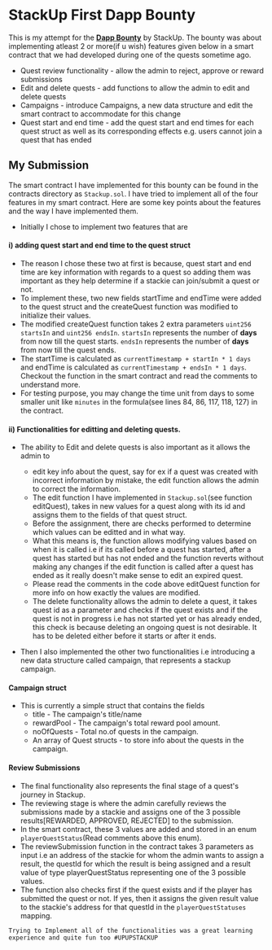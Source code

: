 # StackUp First Dapp Bounty

This is my attempt for the <a href = "https://app.stackup.dev/bounty/build-your-first-dapp"><b>Dapp Bounty</b></a> by StackUp.
The bounty was about implementing atleast 2 or more(if u wish) features given below in a smart contract that we had developed during one of the quests sometime ago.
   - Quest review functionality - allow the admin to reject, approve or reward submissions
   - Edit and delete quests - add functions to allow the admin to edit and delete quests
   - Campaigns - introduce Campaigns, a new data structure and edit the smart contract to accommodate for this change
   - Quest start and end time - add the quest start and end times for each quest struct as well as its corresponding effects e.g. users cannot join a quest that has ended

## My Submission
   
   The smart contract I have implemented for this bounty can be found in the contracts directory as `Stackup.sol`.
   I have tried to implement all of the four features in my smart contract. Here are some key points about the features and the way I have implemented them.
   
   - Initially I chose to implement two features that are 
   #### i) adding quest start and end time to the quest struct
   - The reason I chose these two at first is because, quest start and end time are key information with regards to a quest so adding them was important as they help determine if a stackie can join/submit a quest or not.
   - To implement these, two new fields startTime and endTime were added to the quest struct and the createQuest function was modified to initialize their values.
   - The modified createQuest function takes 2 extra parameters `uint256 startsIn` and `uint256 endsIn`. `startsIn` represents the number of **days** from now till the quest starts.
     `endsIn` represents the number of **days** from now till the quest ends.
   - The startTime is calculated as `currentTimestamp + startIn * 1 days` and endTime is calculated as `currentTimestamp + endsIn * 1 days`. Checkout the function in the smart contract and read the comments to understand more.
   - For testing purpose, you may change the time unit from days to some smaller unit like `minutes` in the formula(see lines 84, 86, 117, 118, 127) in the contract.

   #### ii) Functionalities for editting and deleting quests.
   - The ability to Edit and delete quests is also important as it allows the admin to 
       - edit key info about the quest, say for ex if a quest was created with incorrect information by mistake, the edit function allows the admin to correct the information.
       - The edit function I have implemented in `Stackup.sol`(see function editQuest), takes in new values for a quest along with its id and assigns them to the fields of that quest struct.
       - Before the assignment, there are checks performed to determine which values can be editted and in what way. 
       - What this means is, the function allows modifying values based on when it is called i.e if its called before a quest has started, after a quest has started but has not ended and the          function reverts without making any changes if the edit function is called after a quest has ended as it really doesn't make sense to edit an expired quest.
       - Please read the comments in the code above editQuest function for more info on how exactly the values are modified.
       - The delete functionality allows the admin to delete a quest, it takes quest id as a parameter and checks if the quest exists and if the quest is not in progress i.e has not started yet or has already ended, this check is because deleting an ongoing quest is not desirable. It has to be deleted either before it starts or after it ends.
    
   - Then I also implemented the other two functionalities i.e introducing a new data structure called campaign, that represents a stackup campaign.
   
   #### Campaign struct
   - This is currently a simple struct that contains the fields
       - title - The campaign's title/name
       - rewardPool - The campaign's total reward pool amount.
       - noOfQuests - Total no.of quests in the campaign.
       - An array of Quest structs - to store info about the quests in the campaign.
   
  #### Review Submissions
  -  The final functionality also represents the final stage of a quest's journey in Stackup. 
  -  The reviewing stage is where the admin carefully reviews the submissions made by a stackie and assigns one of the 3 possible results[REWARDED, APPROVED, REJECTED] to the submission.
  - In the smart contract, these 3 values are added and stored in an enum `playerQuestStatus`(Read comments above this enum).
  - The reviewSubmission function in the contract takes 3 parameters as input i.e an address of the stackie for whom the admin wants to assign a result, the questId for which the result is being assigned and a result value of type playerQuestStatus representing one of the 3 possible values.
  - The function also checks first if the quest exists and if the player has submitted the quest or not. If yes, then it assigns the given result value to the stackie's address for that questId in the `playerQuestStatuses` mapping.
  
  `Trying to Implement all of the functionalities was a great learning experience and quite fun too #UPUPSTACKUP` 
         
 
        
     
